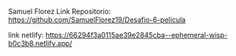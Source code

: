 Samuel Florez
Link Repositorio: https://github.com/SamuelFlorez19/Desafio-6-pelicula

link netlify: https://66294f3a0115ae39e2845cba--ephemeral-wisp-b0c3b8.netlify.app/
